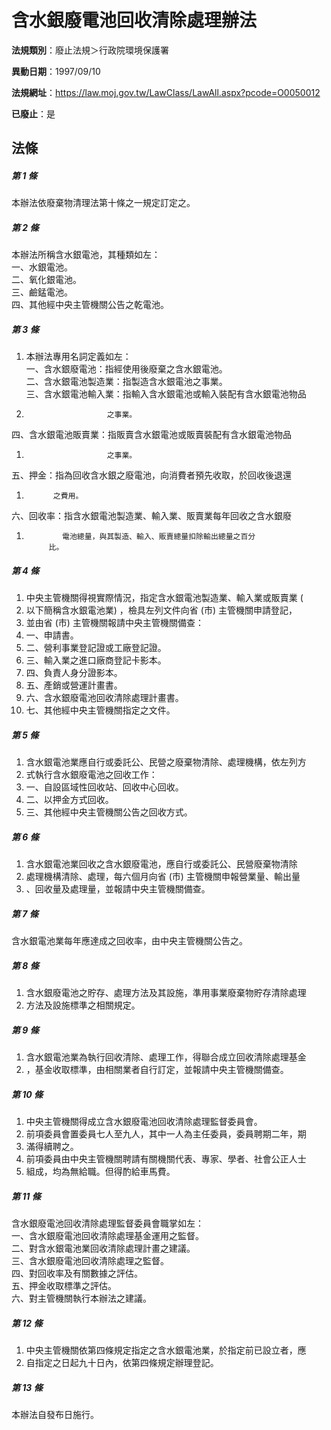 # 含水銀廢電池回收清除處理辦法

**法規類別**：廢止法規＞行政院環境保護署

**異動日期**：1997/09/10  

**法規網址**：https://law.moj.gov.tw/LawClass/LawAll.aspx?pcode=O0050012

**已廢止**：是



## 法條
##### 第 1 條
本辦法依廢棄物清理法第十條之一規定訂定之。

##### 第 2 條
本辦法所稱含水銀電池，其種類如左：  
一、水銀電池。  
二、氧化銀電池。  
三、鹼錳電池。  
四、其他經中央主管機關公告之乾電池。  

##### 第 3 條
1. 本辦法專用名詞定義如左：  
一、含水銀廢電池：指經使用後廢棄之含水銀電池。  
二、含水銀電池製造業：指製造含水銀電池之事業。  
三、含水銀電池輸入業：指輸入含水銀電池或輸入裝配有含水銀電池物品
1.                       之事業。  
四、含水銀電池販賣業：指販賣含水銀電池或販賣裝配有含水銀電池物品
1.                       之事業。  
五、押金：指為回收含水銀之廢電池，向消費者預先收取，於回收後退還
1.           之費用。  
六、回收率：指含水銀電池製造業、輸入業、販賣業每年回收之含水銀廢
1.             電池總量，與其製造、輸入、販賣總量扣除輸出總量之百分  
            比。

##### 第 4 條
1. 中央主管機關得視實際情況，指定含水銀電池製造業、輸入業或販賣業 (
1. 以下簡稱含水銀電池業) ，檢具左列文件向省 (市) 主管機關申請登記，
1. 並由省 (市) 主管機關報請中央主管機關備查：
1. 一、申請書。
1. 二、營利事業登記證或工廠登記證。
1. 三、輸入業之進口廠商登記卡影本。
1. 四、負責人身分證影本。
1. 五、產銷或營運計畫書。
1. 六、含水銀廢電池回收清除處理計畫書。
1. 七、其他經中央主管機關指定之文件。

##### 第 5 條
1. 含水銀電池業應自行或委託公、民營之廢棄物清除、處理機構，依左列方
1. 式執行含水銀廢電池之回收工作：
1. 一、自設區域性回收站、回收中心回收。
1. 二、以押金方式回收。
1. 三、其他經中央主管機關公告之回收方式。

##### 第 6 條
1. 含水銀電池業回收之含水銀廢電池，應自行或委託公、民營廢棄物清除
1. 處理機構清除、處理，每六個月向省 (市) 主管機關申報營業量、輸出量
1. 、回收量及處理量，並報請中央主管機關備查。

##### 第 7 條
含水銀電池業每年應達成之回收率，由中央主管機關公告之。

##### 第 8 條
1. 含水銀廢電池之貯存、處理方法及其設施，準用事業廢棄物貯存清除處理
1. 方法及設施標準之相關規定。

##### 第 9 條
1. 含水銀電池業為執行回收清除、處理工作，得聯合成立回收清除處理基金
1. ，基金收取標準，由相關業者自行訂定，並報請中央主管機關備查。

##### 第 10 條
1. 中央主管機關得成立含水銀廢電池回收清除處理監督委員會。
1. 前項委員會置委員七人至九人，其中一人為主任委員，委員聘期二年，期
1. 滿得續聘之。
1. 前項委員由中央主管機關聘請有關機關代表、專家、學者、社會公正人士
1. 組成，均為無給職。但得酌給車馬費。

##### 第 11 條
含水銀廢電池回收清除處理監督委員會職掌如左：  
一、含水銀廢電池回收清除處理基金運用之監督。  
二、對含水銀電池業回收清除處理計畫之建議。  
三、含水銀廢電池回收清除處理之監督。  
四、對回收率及有關數據之評估。  
五、押金收取標準之評估。  
六、對主管機關執行本辦法之建議。  

##### 第 12 條
1. 中央主管機關依第四條規定指定之含水銀電池業，於指定前已設立者，應
1. 自指定之日起九十日內，依第四條規定辦理登記。

##### 第 13 條
本辦法自發布日施行。


